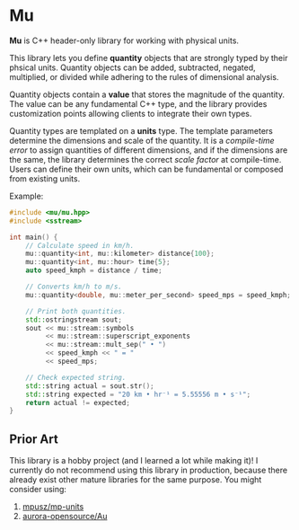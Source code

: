 # Mu

**Mu** is C++ header-only library for working with physical units.

This library lets you define **quantity** objects that are strongly typed by
their phsical units. Quantity objects can be added, subtracted, negated,
multiplied, or divided while adhering to the rules of dimensional analysis.

Quantity objects contain a **value** that stores the magnitude of the quantity.
The value can be any fundamental C++ type, and the library provides
customization points allowing clients to integrate their own types.

Quantity types are templated on a **units** type. The template parameters
determine the dimensions and scale of the quantity. It is a _compile-time error_
to assign quantities of different dimensions, and if the dimensions are the
same, the library determines the correct _scale factor_ at compile-time. Users
can define their own units, which can be fundamental or composed from existing
units.

Example:
```cpp
#include <mu/mu.hpp>
#include <sstream>

int main() {
    // Calculate speed in km/h.
    mu::quantity<int, mu::kilometer> distance{100};
    mu::quantity<int, mu::hour> time{5};
    auto speed_kmph = distance / time;

    // Converts km/h to m/s.
    mu::quantity<double, mu::meter_per_second> speed_mps = speed_kmph;

    // Print both quantities.
    std::ostringstream sout;
    sout << mu::stream::symbols
         << mu::stream::superscript_exponents
         << mu::stream::mult_sep(" • ")
         << speed_kmph << " = "
         << speed_mps;

    // Check expected string.
    std::string actual = sout.str();
    std::string expected = "20 km • hr⁻¹ = 5.55556 m • s⁻¹";
    return actual != expected;
}
```

## Prior Art

This library is a hobby project (and I learned a lot while making it)! I
currently do not recommend using this library in production, because there
already exist other mature libraries for the same purpose. You might consider
using:

  1. [mpusz/mp-units](https://github.com/mpusz/mp-units)
  2. [aurora-opensource/Au](https://github.com/aurora-opensource/au)